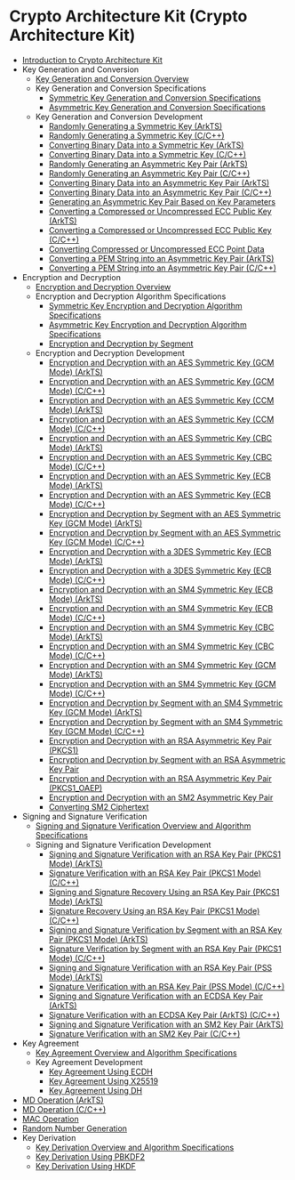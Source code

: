 # Crypto Architecture Kit (Crypto Architecture Kit)

- [Introduction to Crypto Architecture Kit](crypto-architecture-kit-intro.md)
- Key Generation and Conversion
  - [Key Generation and Conversion Overview](crypto-key-generation-conversion-overview.md)
  - Key Generation and Conversion Specifications
    - [Symmetric Key Generation and Conversion Specifications](crypto-sym-key-generation-conversion-spec.md)
    - [Asymmetric Key Generation and Conversion Specifications](crypto-asym-key-generation-conversion-spec.md)
  - Key Generation and Conversion Development
    - [Randomly Generating a Symmetric Key (ArkTS)](crypto-generate-sym-key-randomly.md)
    - [Randomly Generating a Symmetric Key (C/C++)](crypto-generate-sym-key-randomly-ndk.md)
    - [Converting Binary Data into a Symmetric Key (ArkTS)](crypto-convert-binary-data-to-sym-key.md)
    - [Converting Binary Data into a Symmetric Key (C/C++)](crypto-convert-binary-data-to-sym-key-ndk.md)
    - [Randomly Generating an Asymmetric Key Pair (ArkTS)](crypto-generate-asym-key-pair-randomly.md)
    - [Randomly Generating an Asymmetric Key Pair (C/C++)](crypto-generate-asym-key-pair-randomly-ndk.md)
    - [Converting Binary Data into an Asymmetric Key Pair (ArkTS)](crypto-convert-binary-data-to-asym-key-pair.md)
    - [Converting Binary Data into an Asymmetric Key Pair (C/C++)](crypto-convert-binary-data-to-asym-key-pair-ndk.md)
    - [Generating an Asymmetric Key Pair Based on Key Parameters](crypto-generate-asym-key-pair-from-key-spec.md)
    - [Converting a Compressed or Uncompressed ECC Public Key (ArkTS)](crypto-convert-compressed-or-uncompressed-ECC-pubkey.md)
    - [Converting a Compressed or Uncompressed ECC Public Key (C/C++)](crypto-convert-compressed-or-uncompressed-ECC-pubkey-ndk.md)
    - [Converting Compressed or Uncompressed ECC Point Data](crypto-convert-compressed-or-uncompressed-ECC-point.md)
    - [Converting a PEM String into an Asymmetric Key Pair (ArkTS)](crypto-convert-string-data-to-asym-key-pair.md)
    - [Converting a PEM String into an Asymmetric Key Pair (C/C++)](crypto-convert-string-data-to-asym-key-pair-ndk.md)
- Encryption and Decryption
  - [Encryption and Decryption Overview](crypto-encryption-decryption-overview.md)
  - Encryption and Decryption Algorithm Specifications
    - [Symmetric Key Encryption and Decryption Algorithm Specifications](crypto-sym-encrypt-decrypt-spec.md)
    - [Asymmetric Key Encryption and Decryption Algorithm Specifications](crypto-asym-encrypt-decrypt-spec.md)
    - [Encryption and Decryption by Segment](crypto-encrypt-decrypt-by-segment.md)
  - Encryption and Decryption Development
    - [Encryption and Decryption with an AES Symmetric Key (GCM Mode) (ArkTS)](crypto-aes-sym-encrypt-decrypt-gcm.md)
    - [Encryption and Decryption with an AES Symmetric Key (GCM Mode) (C/C++)](crypto-aes-sym-encrypt-decrypt-gcm-ndk.md)
    - [Encryption and Decryption with an AES Symmetric Key (CCM Mode) (ArkTS)](crypto-aes-sym-encrypt-decrypt-ccm.md)
    - [Encryption and Decryption with an AES Symmetric Key (CCM Mode) (C/C++)](crypto-aes-sym-encrypt-decrypt-ccm-ndk.md)
    - [Encryption and Decryption with an AES Symmetric Key (CBC Mode) (ArkTS)](crypto-aes-sym-encrypt-decrypt-cbc.md)
    - [Encryption and Decryption with an AES Symmetric Key (CBC Mode) (C/C++)](crypto-aes-sym-encrypt-decrypt-cbc-ndk.md)
    - [Encryption and Decryption with an AES Symmetric Key (ECB Mode) (ArkTS)](crypto-aes-sym-encrypt-decrypt-ecb.md)
    - [Encryption and Decryption with an AES Symmetric Key (ECB Mode) (C/C++)](crypto-aes-sym-encrypt-decrypt-ecb-ndk.md)
    - [Encryption and Decryption by Segment with an AES Symmetric Key (GCM Mode) (ArkTS)](crypto-aes-sym-encrypt-decrypt-gcm-by-segment.md)
    - [Encryption and Decryption by Segment with an AES Symmetric Key (GCM Mode) (C/C++)](crypto-aes-sym-encrypt-decrypt-gcm-by-segment-ndk.md)
    - [Encryption and Decryption with a 3DES Symmetric Key (ECB Mode) (ArkTS)](crypto-3des-sym-encrypt-decrypt-ecb.md)
    - [Encryption and Decryption with a 3DES Symmetric Key (ECB Mode) (C/C++)](crypto-3des-sym-encrypt-decrypt-ecb-ndk.md)
    - [Encryption and Decryption with an SM4 Symmetric Key (ECB Mode) (ArkTS)](crypto-sm4-sym-encrypt-decrypt-ecb.md)
    - [Encryption and Decryption with an SM4 Symmetric Key (ECB Mode) (C/C++)](crypto-3des-sym-encrypt-decrypt-ecb-ndk.md)
    - [Encryption and Decryption with an SM4 Symmetric Key (CBC Mode) (ArkTS)](crypto-sm4-sym-encrypt-decrypt-cbc.md)
    - [Encryption and Decryption with an SM4 Symmetric Key (CBC Mode) (C/C++)](crypto-sm4-sym-encrypt-decrypt-cbc-ndk.md)
    - [Encryption and Decryption with an SM4 Symmetric Key (GCM Mode) (ArkTS)](crypto-sm4-sym-encrypt-decrypt-gcm.md)
    - [Encryption and Decryption with an SM4 Symmetric Key (GCM Mode) (C/C++)](crypto-sm4-sym-encrypt-decrypt-gcm-ndk.md)
    - [Encryption and Decryption by Segment with an SM4 Symmetric Key (GCM Mode) (ArkTS)](crypto-sm4-sym-encrypt-decrypt-gcm-by-segment.md)
    - [Encryption and Decryption by Segment with an SM4 Symmetric Key (GCM Mode) (C/C++)](crypto-sm4-sym-encrypt-decrypt-gcm-by-segment-ndk.md)
    - [Encryption and Decryption with an RSA Asymmetric Key Pair (PKCS1)](crypto-rsa-asym-encrypt-decrypt-pkcs1.md)
    - [Encryption and Decryption by Segment with an RSA Asymmetric Key Pair](crypto-rsa-asym-encrypt-decrypt-by-segment.md)
    - [Encryption and Decryption with an RSA Asymmetric Key Pair (PKCS1_OAEP)](crypto-rsa-asym-encrypt-decrypt-pkcs1_oaep.md)
    - [Encryption and Decryption with an SM2 Asymmetric Key Pair](crypto-sm2-asym-encrypt-decrypt.md)
    - [Converting SM2 Ciphertext](crypto-sm2-ciphertext-conversion.md)
- Signing and Signature Verification
  - [Signing and Signature Verification Overview and Algorithm Specifications](crypto-sign-sig-verify-overview.md)
  - Signing and Signature Verification Development
    - [Signing and Signature Verification with an RSA Key Pair (PKCS1 Mode) (ArkTS)](crypto-rsa-sign-sig-verify-pkcs1.md)
    - [Signature Verification with an RSA Key Pair (PKCS1 Mode) (C/C++)](crypto-rsa-sign-sig-verify-pkcs1-ndk.md)
    - [Signing and Signature Recovery Using an RSA Key Pair (PKCS1 Mode) (ArkTS)](crypto-rsa-sign-sig-verify-recover-pkcs1.md)
    - [Signature Recovery Using an RSA Key Pair (PKCS1 Mode) (C/C++)](crypto-rsa-sign-sig-verify-recover-pkcs1-ndk.md)
    - [Signing and Signature Verification by Segment with an RSA Key Pair (PKCS1 Mode) (ArkTS)](crypto-rsa-sign-sig-verify-pkcs1-by-segment.md)
    - [Signature Verification by Segment with an RSA Key Pair (PKCS1 Mode) (C/C++)](crypto-rsa-sign-sig-verify-pkcs1-by-segment-ndk.md)
    - [Signing and Signature Verification with an RSA Key Pair (PSS Mode) (ArkTS)](crypto-rsa-sign-sig-verify-pss.md)
    - [Signature Verification with an RSA Key Pair (PSS Mode) (C/C++)](crypto-rsa-sign-sig-verify-pss-ndk.md)
    - [Signing and Signature Verification with an ECDSA Key Pair (ArkTS)](crypto-ecdsa-sign-sig-verify.md)
    - [Signature Verification with an ECDSA Key Pair (ArkTS) (C/C++)](crypto-ecdsa-sign-sig-verify-ndk.md)
    - [Signing and Signature Verification with an SM2 Key Pair (ArkTS)](crypto-sm2-sign-sig-verify-pkcs1.md)
    - [Signature Verification with an SM2 Key Pair (C/C++)](crypto-sm2-sign-sig-verify-pkcs1-ndk.md)
- Key Agreement
  - [Key Agreement Overview and Algorithm Specifications](crypto-key-agreement-overview.md)
  - Key Agreement Development
    - [Key Agreement Using ECDH](crypto-key-agreement-using-ecdh.md)
    - [Key Agreement Using X25519](crypto-key-agreement-using-x25519.md)
    - [Key Agreement Using DH](crypto-key-agreement-using-dh.md)
- [MD Operation (ArkTS)](crypto-generate-message-digest.md)
- [MD Operation (C/C++)](crypto-generate-message-digest-ndk.md)
- [MAC Operation](crypto-compute-mac.md)
- [Random Number Generation](crypto-generate-random-number.md)
- Key Derivation
  - [Key Derivation Overview and Algorithm Specifications](crypto-key-derivation-overview.md)
  - [Key Derivation Using PBKDF2](crypto-key-derivation-using-pbkdf2.md)
  - [Key Derivation Using HKDF](crypto-key-derivation-using-hkdf.md)
